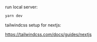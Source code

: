 run local server:

```bash
yarn dev
```

tailwindcss setup for nextjs:

https://tailwindcss.com/docs/guides/nextjs